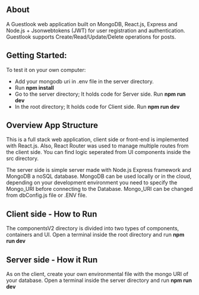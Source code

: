 ## About

A Guestlook web application built on MongoDB, React.js, Express and Node.js + Jsonwebtokens (JWT)
for user registration and authentication. Guestlook supports Create/Read/Update/Delete operations for posts.

## Getting Started:

To test it on your own computer:

- Add your mongodb uri in .env file in the server directory.
- Run **npm install**
- Go to the server directory; It holds code for Server side. Run **npm run dev**
- In the root directory; It holds code for Client side. Run **npm run dev**

## Overview App Structure

This is a full stack web application, client side or front-end is implemented with React.js. Also, React Router
was used to manage multiple routes from the client side. You can find logic seperated from UI components inside the
src directory.

The server side is simple server made with Node.js Express framework and MongoDB a noSQL database.
MongoDB can be used locally or in the cloud, depending on your development environment you need to specify the
Mongo_URI before connecting to the Database. Mongo_URI can be changed from dbConfig.js file or .ENV file.

## Client side - How to Run

The componentsV2 directory is divided into two types of components, containers and UI.
Open a terminal inside the root directory and run **npm run dev**

## Server side - How it Run

As on the client, create your own environmental file with the mongo URI of your database.
Open a terminal inside the server directory and run **npm run dev**



